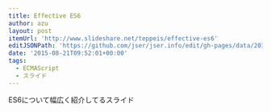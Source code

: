 ```yaml
---
title: Effective ES6
author: azu
layout: post
itemUrl: 'http://www.slideshare.net/teppeis/effective-es6'
editJSONPath: 'https://github.com/jser/jser.info/edit/gh-pages/data/2015/08/index.json'
date: '2015-08-21T09:52:01+00:00'
tags:
  - ECMAScript
  - スライド
---
```

ES6について幅広く紹介してるスライド
